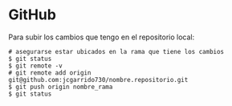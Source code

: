 # GitHub
Para subir los cambios que tengo en el repositorio local:

```
# asegurarse estar ubicados en la rama que tiene los cambios
$ git status 
$ git remote -v
# git remote add origin git@github.com:jcgarrido730/nombre.repositorio.git
$ git push origin nombre_rama
$ git status
```
